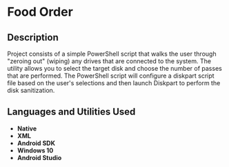 <h1>Food Order</h1>

 

<h2>Description</h2>
Project consists of a simple PowerShell script that walks the user through "zeroing out" (wiping) any drives that are connected to the system. The utility allows you to select the target disk and choose the number of passes that are performed. The PowerShell script will configure a diskpart script file based on the user's selections and then launch Diskpart to perform the disk sanitization.
<br />


<h2>Languages and Utilities Used</h2>

- <b>Native</b> 
- <b>XML</b>
- <b>Android SDK</b>
- <b>Windows 10</b> 
- <b>Android Studio</b>



<!--
 ```diff
- text in red
+ text in green
! text in orange
# text in gray
@@ text in purple (and bold)@@
```
--!>
